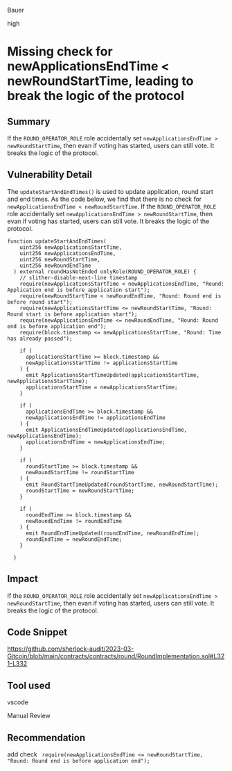 Bauer

high

# Missing check for newApplicationsEndTime < newRoundStartTime, leading to break the logic of the protocol

## Summary
If the `ROUND_OPERATOR_ROLE` role accidentally  set  `newApplicationsEndTime > newRoundStartTime`, then evan if voting has started, users can still vote. It breaks the logic of the protocol.

## Vulnerability Detail
The `updateStartAndEndTimes()` is used to update application, round start and end times. As the code below, we find that there is no check for `newApplicationsEndTime < newRoundStartTime`. If the `ROUND_OPERATOR_ROLE` role accidentally  set  `newApplicationsEndTime > newRoundStartTime`, then evan if voting has started, users can still vote. It breaks the logic of the protocol.

```solidity
function updateStartAndEndTimes(
    uint256 newApplicationsStartTime,
    uint256 newApplicationsEndTime,
    uint256 newRoundStartTime,
    uint256 newRoundEndTime
  ) external roundHasNotEnded onlyRole(ROUND_OPERATOR_ROLE) {
    // slither-disable-next-line timestamp
    require(newApplicationsStartTime < newApplicationsEndTime, "Round: Application end is before application start");
    require(newRoundStartTime < newRoundEndTime, "Round: Round end is before round start");
    require(newApplicationsStartTime <= newRoundStartTime, "Round: Round start is before application start");
    require(newApplicationsEndTime <= newRoundEndTime, "Round: Round end is before application end");
    require(block.timestamp <= newApplicationsStartTime, "Round: Time has already passed");

    if (
      applicationsStartTime >= block.timestamp &&
      newApplicationsStartTime != applicationsStartTime
    ) {
      emit ApplicationsStartTimeUpdated(applicationsStartTime, newApplicationsStartTime);
      applicationsStartTime = newApplicationsStartTime;
    }

    if (
      applicationsEndTime >= block.timestamp &&
      newApplicationsEndTime != applicationsEndTime
    ) {
      emit ApplicationsEndTimeUpdated(applicationsEndTime, newApplicationsEndTime);
      applicationsEndTime = newApplicationsEndTime;
    }

    if (
      roundStartTime >= block.timestamp &&
      newRoundStartTime != roundStartTime
    ) {
      emit RoundStartTimeUpdated(roundStartTime, newRoundStartTime);
      roundStartTime = newRoundStartTime;
    }

    if (
      roundEndTime >= block.timestamp &&
      newRoundEndTime != roundEndTime
    ) {
      emit RoundEndTimeUpdated(roundEndTime, newRoundEndTime);
      roundEndTime = newRoundEndTime;
    }

  }
```

## Impact
If the `ROUND_OPERATOR_ROLE` role accidentally  set  `newApplicationsEndTime > newRoundStartTime`, then evan if voting has started, users can still vote. It breaks the logic of the protocol.

## Code Snippet
https://github.com/sherlock-audit/2023-03-Gitcoin/blob/main/contracts/contracts/round/RoundImplementation.sol#L321-L332

## Tool used
vscode

Manual Review


## Recommendation
add check
` require(newApplicationsEndTime <= newRoundStartTime, "Round: Round end is before application end");`
